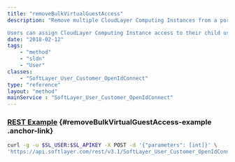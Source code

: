 ```yaml
---
title: "removeBulkVirtualGuestAccess"
description: "Remove multiple CloudLayer Computing Instances from a portal user's access list. A user's CloudLayer Computing Instance access list controls which of an account's CloudLayer Computing Instance objects a user has access to in the SoftLayer customer portal and API. CloudLayer Computing Instances do not exist in the SoftLayer portal and returns 'not found' exceptions in the API if the user doesn't have access to it. If a user does not has access to the CloudLayer Computing Instance you're attempting remove add then removeBulkVirtualGuestAccess() returns true. 

Users can assign CloudLayer Computing Instance access to their child users, but not to themselves. An account's master has access to all CloudLayer Computing Instances on their customer account and can set hardware access for any of the other users on their account. "
date: "2018-02-12"
tags:
    - "method"
    - "sldn"
    - "User"
classes:
    - "SoftLayer_User_Customer_OpenIdConnect"
type: "reference"
layout: "method"
mainService : "SoftLayer_User_Customer_OpenIdConnect"
---
```


### [REST Example](#removeBulkVirtualGuestAccess-example) <a href="/article/rest/"><i class="fas fa-question"></i></a> {#removeBulkVirtualGuestAccess-example .anchor-link} 
```bash
curl -g -u $SL_USER:$SL_APIKEY -X POST -d '{"parameters": [int]}' \
'https://api.softlayer.com/rest/v3.1/SoftLayer_User_Customer_OpenIdConnect/{SoftLayer_User_Customer_OpenIdConnectID}/removeBulkVirtualGuestAccess'
```
